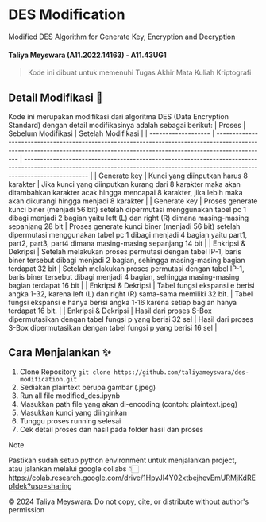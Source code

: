 # DES Modification
Modified DES Algorithm for Generate Key, Encryption and Decryption
#### Taliya Meyswara (A11.2022.14163) - A11.43UG1
> Kode ini dibuat untuk memenuhi Tugas Akhir Mata Kuliah Kriptografi

## Detail Modifikasi 🧩
Kode ini merupakan modifikasi dari algoritma DES (Data Encryption Standard) dengan detail modifikasinya adalah sebagai berikut: 
| Proses              | Sebelum Modifikasi                                                                                                                                                           | Setelah Modifikasi                                                                                                                                                               |
| ------------------- | ---------------------------------------------------------------------------------------------------------------------------------------------------------------------------- | -------------------------------------------------------------------------------------------------------------------------------------------------------------------------------- |
| Generate key        | Kunci yang diinputkan harus 8 karakter                                                                                                                                       | Jika kunci yang diinputkan kurang dari 8 karakter maka akan ditambahkan karakter acak hingga mencapai 8 karakter, jika lebih maka akan dikurangi hingga menjadi 8 karakter        |
| Generate key        | Proses generate kunci biner (menjadi 56 bit) setelah dipermutasi menggunakan tabel pc 1 dibagi menjadi 2 bagian yaitu left (L) dan right (R) dimana masing-masing sepanjang 28 bit | Proses generate kunci biner (menjadi 56 bit) setelah dipermutasi menggunakan tabel pc 1 dibagi menjadi 4 bagian yaitu part1, part2, part3, part4 dimana masing-masing sepanjang 14 bit |
| Enkripsi & Dekripsi | Setelah melakukan proses permutasi dengan tabel IP-1, baris biner tersebut dibagi menjadi 2 bagian, sehingga masing-masing bagian terdapat 32 bit                            | Setelah melakukan proses permutasi dengan tabel IP-1, baris biner tersebut dibagi menjadi 4 bagian, sehingga masing-masing bagian terdapat 16 bit                                |
| Enkripsi & Dekripsi | Tabel fungsi ekspansi e berisi angka 1-32, karena left (L) dan right (R) sama-sama memiliki 32 bit.                                                                          | Tabel fungsi ekspansi e hanya berisi angka 1-16 karena setiap bagian hanya terdapat 16 bit.                                                                                      |
| Enkripsi & Dekripsi | Hasil dari proses S-Box dipermutasikan dengan tabel fungsi p yang berisi 32 sel                                                                                              | Hasil dari proses S-Box dipermutasikan dengan tabel fungsi p yang berisi 16 sel                                                                                                  |

## Cara Menjalankan ✨
1. Clone Repository
  ```git clone https://github.com/taliyameyswara/des-modification.git```
2. Sediakan plaintext berupa gambar (.jpeg)
3. Run all file modified_des.ipynb
4. Masukkan path file yang akan di-encoding (contoh: plaintext.jpeg)
5. Masukkan kunci yang diinginkan
6. Tunggu proses running selesai
7. Cek detail proses dan hasil pada folder hasil dan proses

> [!NOTE]  
> Pastikan sudah setup python environment untuk menjalankan project,\
> atau jalankan melalui google collabs 👇🏻\
> https://colab.research.google.com/drive/1HpyJI4Y02xtbejhevEmURMjKdREp1dek?usp=sharing

&copy; 2024 Taliya Meyswara. Do not copy, cite, or distribute without author's permission
